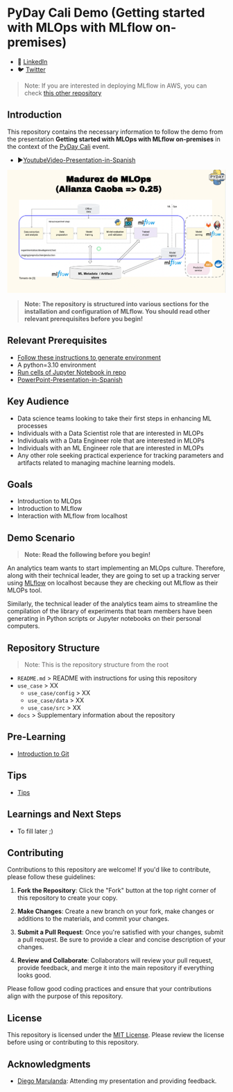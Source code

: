 # PyDay Cali  Demo (Getting started with MLOps with MLflow on-premises)

- 💼 [LinkedIn](https://www.linkedin.com/in/kamymartinez/)
- 🐦 [Twitter](https://twitter.com/KamyBytes)

>Note: If you are interested in deploying MLflow in AWS, you can check [this other repository](https://github.com/KamyNz/awscomunityday2023/tree/main)

## Introduction

This repository contains the necessary information to follow the demo from the presentation **Getting started with MLOps with MLflow on-premises** in the context of the [PyDay Cali](https://calidev.co/eventos/pyday/cali-2023/) event.

- ▶️[YoutubeVideo-Presentation-in-Spanish](https://youtu.be/cEpjQGdwMJQ?t=1955)

![MLOPs_socre](./docs/readme/MLOps_score.png)

> **Note: The repository is structured into various sections for the installation and configuration of MLflow. You should read other relevant prerequisites before you begin!**

## Relevant Prerequisites
- [Follow these instructions to generate environment](https://docs.google.com/document/d/1cKt_1HJ4R_A4a8m9L3SW7RYCPYqYkyrUGv_dk4XTB8c/edit?usp=sharing)
- A python=3.10 environment
- [Run cells of Jupyter Notebook in repo](./use_case/notebook/MLflow_Local.ipynb)
- [PowerPoint-Presentation-in-Spanish](https://docs.google.com/presentation/d/1B4s1wYS_IuFgmeCPmgrnu1IGfCIbPvm7DJwaLaY-S_k/edit?usp=sharing)

## Key Audience
- Data science teams looking to take their first steps in enhancing ML processes
- Individuals with a Data Scientist role that are interested in MLOPs
- Individuals with a Data Engineer role that are interested in MLOPs
- Individuals with an ML Engineer role that are interested in MLOPs
- Any other role seeking practical experience for tracking parameters and artifacts related to managing machine learning models.

## Goals
- Introduction to MLOps
- Introduction to MLflow
- Interaction with MLflow from localhost

## Demo Scenario
> **Note: Read the following before you begin!**

An analytics team wants to start implementing an MLOps culture. Therefore, along with their technical leader, they are going to set up a tracking server using [MLflow](https://mlflow.org/docs/latest/what-is-mlflow.html) on localhost because they are checking out MLflow as their MLOPs tool.

Similarly, the technical leader of the analytics team aims to streamline the compilation of the library of experiments that team members have been generating in Python scripts or Jupyter notebooks on their personal computers.

## Repository Structure
> Note: This is the repository structure from the root

- `README.md` > README with instructions for using this repository
- `use_case` > XX
   - `use_case/config` > XX
   - `use_case/data` > XX
   - `use_case/src` > XX
- `docs` > Supplementary information about the repository

## Pre-Learning

- [Introduction to Git](https://www.youtube.com/watch?v=uR6G2v_WsRA&ab_channel=DavidMahler)

## Tips
- [Tips](https://docs.google.com/document/d/1cKt_1HJ4R_A4a8m9L3SW7RYCPYqYkyrUGv_dk4XTB8c/edit?usp=sharing)

## Learnings and Next Steps

- To fill later ;)

## Contributing

Contributions to this repository are welcome! If you'd like to contribute, please follow these guidelines:

1. **Fork the Repository**: Click the "Fork" button at the top right corner of this repository to create your copy.

2. **Make Changes**: Create a new branch on your fork, make changes or additions to the materials, and commit your changes.

3. **Submit a Pull Request**: Once you're satisfied with your changes, submit a pull request. Be sure to provide a clear and concise description of your changes.

4. **Review and Collaborate**: Collaborators will review your pull request, provide feedback, and merge it into the main repository if everything looks good.

Please follow good coding practices and ensure that your contributions align with the purpose of this repository.

## License

This repository is licensed under the [MIT License](LICENSE). Please review the license before using or contributing to this repository.

## Acknowledgments

- [Diego Marulanda](https://www.linkedin.com/in/diegomarulandabarrientos/): Attending my presentation and providing feedback.


